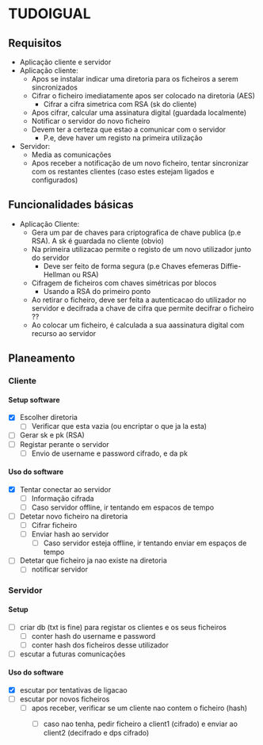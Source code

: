 # TUDOIGUAL

## Requisitos
- Aplicação cliente e servidor
- Aplicação cliente:  
	- Apos se instalar indicar uma diretoria para os ficheiros a serem sincronizados
	- Cifrar o ficheiro imediatamente apos ser colocado na diretoria (AES)
		- Cifrar a cifra simetrica com RSA (sk do cliente)
	- Apos cifrar, calcular uma assinatura digital (guardada localmente)
	- Notificar o servidor do novo ficheiro
	- Devem ter a certeza que estao a comunicar com o servidor
		- P.e, deve haver um registo na primeira utilização
- Servidor:
	- Media as comunicações
	- Apos receber a notificação de um novo ficheiro, tentar sincronizar com os restantes clientes (caso estes estejam ligados e configurados)

## Funcionalidades básicas
- Aplicação Cliente:
	- Gera um par de chaves para criptografica de chave publica (p.e RSA). A sk é guardada no cliente (obvio)
	- Na primeira utilizacao permite o registo de um novo utilizador junto do servidor
		- Deve ser feito de forma segura (p.e Chaves efemeras Diffie-Hellman ou RSA)
	- Cifragem de ficheiros com chaves simétricas por blocos 
		- Usando a RSA do primeiro ponto
	- Ao retirar o ficheiro, deve ser feita a autenticacao do utilizador no servidor e decifrada a chave de cifra que permite decifrar o ficheiro ??
	- Ao colocar um ficheiro, é calculada a sua aassinatura digital com recurso ao servidor

## Planeamento
### Cliente
#### Setup software
- [x] Escolher diretoria
	- [ ] Verificar que esta vazia (ou encriptar o que ja la esta)
- [ ] Gerar sk e pk (RSA)
- [ ] Registar perante o servidor
	- [ ] Envio de username e password cifrado, e da pk

#### Uso do software
- [x] Tentar conectar ao servidor
	- [ ] Informação cifrada
	- [ ] Caso servidor offline, ir tentando em espacos de tempo
- [ ] Detetar novo ficheiro na diretoria
	- [ ] Cifrar ficheiro
	- [ ] Enviar hash ao servidor
		- [ ] Caso servidor esteja offline, ir tentando enviar em espaços de tempo
- [ ] Detetar que ficheiro ja nao existe na diretoria
	- [ ] notificar servidor

### Servidor
#### Setup
- [ ] criar db (txt is fine) para registar os clientes e os seus ficheiros
	- [ ] conter hash do username e password
	- [ ] conter hash dos ficheiros desse utilizador
- [ ] escutar a futuras comunicações

#### Uso do software
- [x] escutar por tentativas de ligacao
- [ ] escutar por novos ficheiros
	- [ ] apos receber, verificar se um cliente nao contem o ficheiro (hash)
		- [ ] caso nao tenha, pedir ficheiro a client1 (cifrado) e enviar ao client2 (decifrado e dps cifrado)



